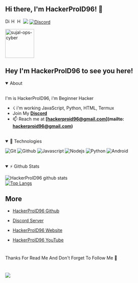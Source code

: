 ## Hi there, I'm HackerProID96! 👋


<img src=https://media.discordapp.net/attachments/890546209952006157/890784352068309062/Screenshot_2021-09-24-09-18-51-70_572064f74bd5f9fa804b05334aa4f912.jpg>


<a href="https://discord.gg/bQckjWU7xq">
  <img align="left" alt="Discord Server" width="16px" src="https://cdn.jsdelivr.net/npm/simple-icons@v3/icons/discord.svg" />
</a>
 <a href="https://github.com/HackerProID96">
  <img align="left" alt="HackerProID96 Github's" width="16px" src="https://cdn.jsdelivr.net/npm/simple-icons@v3/icons/github.svg" />
</a>
 <a href="https://youtube.com/channel/UCMU8xu7DQn3mIkIMLaZMa_Q">
  <img align="left" alt="HackerProID96 Official Youtube" width="16px" src="https://cdn.jsdelivr.net/npm/simple-icons@v3/icons/youtube.svg" />
</a>

<a href="https://discord.com/users/843357465017974785">
    <img src="https://img.shields.io/badge/HackerProID96%233614-%237289da?logo=discord&style=flat-square" alt="Discord" SpaceID Dev#0001"/>
  </a>
</p>
<p align="left"> <img src="https://komarev.com/ghpvc/?username=HackerProID96-ops-cyber" alt="sujal-ops-cyber" width="92px" /> </p>
                                                                                                                               
## Hey I'm HackerProID96 to see you here! &nbsp;
<details open>
  <summary>About</summary>
<br />

I'm is HackerProID96, i'm Beginner Hacker
- ☇ i'm working JavaScript, Python, HTML, Termux
- Join My **[Discord](https://discord.gg/bQckjWU7xq)**
- 📫 Reach me at **[hackerproid96@gmail.com](mailto: hackerproid96@gmail.com)**
<br />
</details>

<details open>
<summary>🚀 Technologies</summary>
<p>
  <img alt="Git" src="https://img.shields.io/badge/-Git-ff8438?style=flat-square&logo=git&logoColor=white" />
  <img alt="Github" src="https://img.shields.io/badge/-Github-2e2e2e?style=flat-square&logo=github&logoColor=white" />
  <img alt="Javascript" src="https://img.shields.io/badge/-JavaScript-323330?style=flat-square&logo=javascript&logoColor=white" />
  <img alt="Nodejs" src="https://img.shields.io/badge/-Nodejs-68a063?style=flat-square&logo=Node.js&logoColor=white" />
  <img alt="Python" src="https://img.shields.io/badge/-Python-ff8438?style=flat-square&logo=Python&logoColor=white" />
  <img alt="Android" src="https://img.shields.io/badge/-Android-3ddc84?style=flat-square&logo=android&logoColor=white" />
  </p>
  </details>
<br>
<details open>
<summary>⚡ Github Stats</summary>

![HackerProID96 github stats](https://github-readme-stats.vercel.app/api?username=HackerProID96&show_icons=true&theme=tokyonight)
<br />
[![Top Langs](https://github-readme-stats.vercel.app/api/top-langs/?username=HackerProID96&show_icons=true&theme=tokyonight)](https://HackerProID96)
</details>

## 
## More
- [HackerProID96 Github](https://github.com/HackerProID96)

- [Discord Server](https://discord.gg/bQckjWU7xq)

- [HackerProID96 Website]()

- [HackerProID96 YouTube](https://youtube.com/channel/UCMU8xu7DQn3mIkIMLaZMa_Q)
#
Thanks For Read Me And Don't Forget To Follow Me 👋
#
<img src="https://media.discordapp.net/attachments/890779091081502741/890779752321925160/images_7.jpeg">

